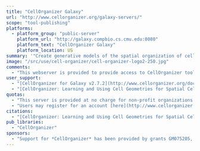 ```yaml
---
title: "CellOrganizer Galaxy"
url: "http://www.cellorganizer.org/galaxy-servers/"
scope: "tool-publishing"
platforms:
  - platform_group: "public-server"
    platform_url: "http://galaxy.compbio.cs.cmu.edu:8080"
    platform_text: "CellOrganizer Galaxy"
    platform_location: US
summary: '"Create generative models of the spatial organization of cells from microscope images and automatically provide geometries for spatial simulations of cell processes and behaviors"'
image: "/src/use/cell-organizer/cell-organizer-logo2-250.jpg"
comments:
  - "This webserver is provided to provide access to CellOrganizer tools for users who do not have the resources to run the Matlab or Docker versions."
user_support:
  - "[CellOrganizer for Galaxy v2.7.2](http://www.cellorganizer.org/docs/2.7.2/chapters/cellorganizer_for_galaxy.html)"
  - "[CellOrganizer: Learning and Using Cell Geometries for Spatial Cell Simulations](https://doi.org/10.1007/978-1-4939-9102-0_11), Majarian T.D., Cao-Berg I., Ruan X., Murphy R.F. (2019). In: Hlavacek W. (eds) Modeling Biomolecular Site Dynamics. Methods in Molecular Biology, vol 1945. Humana Press, New York, NY"
quotas:
  - "This server is provided at no charge for non-profit organizations."
  - "Users may register for an account [here](http://www.cellorganizer.org/public-server-access-request/)."
citations:
  - "[CellOrganizer: Learning and Using Cell Geometries for Spatial Cell Simulations](https://doi.org/10.1007/978-1-4939-9102-0_11), Majarian T.D., Cao-Berg I., Ruan X., Murphy R.F. (2019). In: Hlavacek W. (eds) Modeling Biomolecular Site Dynamics. Methods in Molecular Biology, vol 1945. Humana Press, New York, NY"
pub_libraries:
  - "CellOrganizer"
sponsors:
  - "Support for *CellOrganizer* has been provided by grants GM075205, GM090033 and GM103712 from the [National Institute of General Medical Sciences](http://www.nigms.nih.gov), grants MCB1121919 and MCB1121793 from the [U.S. National Science Foundation](http://nsf.gov), by a Forschungspreis from the [Alexander von Humboldt Foundation](http://www.humboldt-foundation.de), and by the [Freiburg Institute for Advanced Studies](http://www.frias.uni-freiburg.de/en/home?set_language=en)."
---
```

